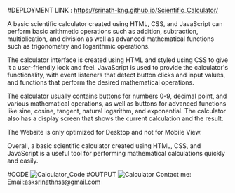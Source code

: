 #DEPLOYMENT LINK : https://srinath-kng.github.io/Scientific_Calculator/

A basic scientific calculator created using HTML, CSS, and JavaScript can perform basic arithmetic operations such as addition, subtraction, multiplication, and division as well as advanced mathematical functions such as trigonometry and logarithmic operations.

The calculator interface is created using HTML and styled using CSS to give it a user-friendly look and feel. JavaScript is used to provide the calculator's functionality, with event listeners that detect button clicks and input values, and functions that perform the desired mathematical operations.

The calculator usually contains buttons for numbers 0-9, decimal point, and various mathematical operations, as well as buttons for advanced functions like sine, cosine, tangent, natural logarithm, and exponential. The calculator also has a display screen that shows the current calculation and the result.

The Website is only optimized for Desktop and not for Mobile View.

Overall, a basic scientific calculator created using HTML, CSS, and JavaScript is a useful tool for performing mathematical calculations quickly and easily.

#CODE
![Calculator_Code](https://user-images.githubusercontent.com/85686300/221491788-526fbc23-a3ef-407d-89d7-1fa878b72373.png)
#OUTPUT
![Calculator](https://user-images.githubusercontent.com/85686300/221491811-6c62407f-20d7-4aec-845b-42cc4e9f9a55.png)
Contact me:
Email:asksrinathnss@gmail.com

